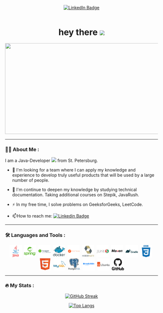 <div id="badges" align="center">
  <a href="https://www.linkedin.com/in/%D0%BC%D0%B8%D1%85%D0%B0%D0%B8%D0%BB-%D0%B0%D0%BA%D1%83%D0%BB%D0%BE%D0%B2-8556ab102?trk=contact-info">
    <img src="https://img.shields.io/badge/LinkedIn-blue?style=for-the-badge&logo=linkedin&logoColor=white" alt="LinkedIn Badge"/>
  </a>
</div>
<div align="center">
  <img src="https://komarev.com/ghpvc/?username=MikhailAkulov&style=flat-square&color=blue" alt=""/>
</div>
<h1 align="center">
  hey there
  <img src="https://media.giphy.com/media/hvRJCLFzcasrR4ia7z/giphy.gif" width="30px"/>
</h1>
<div align="center">
  <img src="https://media.giphy.com/media/dWesBcTLavkZuG35MI/giphy.gif" width="600" height="300"/>
</div>

---

### :man_technologist: About Me :
I am a Java-Developer <img src="https://media.giphy.com/media/WUlplcMpOCEmTGBtBW/giphy.gif" width="30"> from St. Petersburg.
- :telescope: I'm looking for a team where I can apply my knowledge and experience to develop truly useful products that will be used by a large number of people.

- :seedling: I'm continue to deepen my knowledge by studying technical documentation. Taking additional courses on Stepik, JavaRush.

- :zap: In my free time, I solve problems on GeeksforGeeks, LeetCode.

- :mailbox:How to reach me: [![Linkedin Badge](https://img.shields.io/badge/-Akuloff-blue?style=flat&logo=Linkedin&logoColor=white)](https://www.linkedin.com/in/%D0%BC%D0%B8%D1%85%D0%B0%D0%B8%D0%BB-%D0%B0%D0%BA%D1%83%D0%BB%D0%BE%D0%B2-8556ab102?trk=contact-info)

---

### :hammer_and_wrench: Languages and Tools :
<div align="center">
  <img src="https://github.com/devicons/devicon/blob/master/icons/java/java-original-wordmark.svg" title="Java" alt="Java" width="40" height="40"/>&nbsp;
  <img src="https://github.com/devicons/devicon/blob/master/icons/spring/spring-original-wordmark.svg" title="Spring" alt="Spring" width="40" height="40"/>&nbsp;
  <img src="https://github.com/devicons/devicon/blob/master/icons/swagger/swagger-original-wordmark.svg" title="Swagger" alt="Swagger" width="40" height="40"/>&nbsp;
  <img src="https://github.com/devicons/devicon/blob/master/icons/docker/docker-original-wordmark.svg" title="Docker" alt="Docker" width="40" height="40"/>&nbsp;
  <img src="https://github.com/devicons/devicon/blob/master/icons/postman/postman-original-wordmark.svg" title="Postman" alt="Postman" width="40" height="40"/>&nbsp;
  <img src="https://github.com/devicons/devicon/blob/master/icons/hibernate/hibernate-original-wordmark.svg" title="Hibernate" alt="Hibernate" width="40" height="40"/>&nbsp;
  <img src="https://github.com/devicons/devicon/blob/master/icons/junit/junit-original-wordmark.svg" title="Junit" alt="Junit" width="40" height="40"/>&nbsp;
  <img src="https://github.com/devicons/devicon/blob/master/icons/maven/maven-original-wordmark.svg" title="Maven" alt="Maven" width="40" height="40"/>&nbsp;
  <img src="https://github.com/devicons/devicon/blob/master/icons/gradle/gradle-original-wordmark.svg" title="Gradle" alt="Gradle" width="40" height="40"/>&nbsp;
  <img src="https://github.com/devicons/devicon/blob/master/icons/css3/css3-plain-wordmark.svg"  title="CSS3" alt="CSS" width="40" height="40"/>&nbsp;
  <img src="https://github.com/devicons/devicon/blob/master/icons/html5/html5-original.svg" title="HTML5" alt="HTML" width="40" height="40"/>&nbsp;
  <img src="https://github.com/devicons/devicon/blob/master/icons/mysql/mysql-original-wordmark.svg" title="MySQL"  alt="MySQL" width="40" height="40"/>&nbsp;
  <img src="https://github.com/devicons/devicon/blob/master/icons/postgresql/postgresql-original-wordmark.svg" title="Postgresql"  alt="Postgresql" width="40" height="40"/>&nbsp;
  <img src="https://github.com/devicons/devicon/blob/master/icons/intellij/intellij-plain-wordmark.svg" title="Intellij"  alt="Intellij" width="40" height="40"/>&nbsp;
  <img src="https://github.com/devicons/devicon/blob/master/icons/ubuntu/ubuntu-original-wordmark.svg" title="Ubuntu"  alt="Ubuntu" width="40" height="40"/>&nbsp;
  <img src="https://github.com/devicons/devicon/blob/master/icons/github/github-original-wordmark.svg" title="GitHub" **alt="GitHub" width="40" height="40"/>
</div>

---

### :fire: My Stats :

<div align="center">
  
  [![GitHub Streak](http://github-readme-streak-stats.herokuapp.com?user=MikhailAkulov&theme=dark&background=000000)](https://git.io/streak-stats)

  <!-- [![GitHub Streak](https://github-readme-streak-stats.herokuapp.com?user=MikhailAkulov)](https://git.io/streak-stats) -->

  <!-- [![Top Langs](https://github-readme-stats.vercel.app/api/top-langs/?username=MikhailAkulov)](https://github.com/anuraghazra/github-readme-stats) -->

  [![Top Langs](https://github-readme-stats.vercel.app/api/top-langs/?username=MikhailAkulov&layout=compact&theme=vision-friendly-dark)](https://github.com/anuraghazra/github-readme-stats)
</div>

